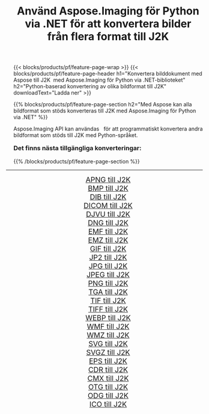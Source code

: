 ﻿---
title: Använd Aspose.Imaging för Python via .NET för att konvertera bilder från flera format till J2K 
weight: 3920
url: /sv/python-net/conversion/to/j2k/ 
lang: sv
langdirlevel: 2
locales: zh-hans,ja,it,ru,de,es,fr,nl,id,lt,pl,pt,vi,tr,ko,zh-hant,ar,hi,th,sv,cs,uk,he
description: Du kan använda Aspose.Imaging för Python via .NET-biblioteket för att konvertera från en mängd olika format till J2K
---

{{< blocks/products/pf/feature-page-wrap >}}
{{< blocks/products/pf/feature-page-header h1="Konvertera bilddokument med Aspose till J2K  med Aspose.Imaging för Python via .NET-biblioteket" h2="Python-baserad konvertering av olika bildformat till J2K" downloadText="Ladda ner" >}}


{{% blocks/products/pf/feature-page-section  h2="Med Aspose kan alla bildformat som stöds konverteras till J2K med Aspose.Imaging för Python via .NET" %}}
<p align=justify>Aspose.Imaging API kan användas   för att programmatiskt konvertera andra bildformat som stöds till J2K med Python-språket.</p>
<h3 style="margin-top:16px;">
Det finns nästa tillgängliga konverteringar:
</h3>
{{% /blocks/products/pf/feature-page-section %}}
<div class="container-fluid productfamilypage bg-gray">
    <div class="convertypes bg-gray agp-content section">
        <div class="container">
		<hr style="margin-left:-20px;"/>
		<div class="row other-converters" style="gap: 10px;font-size: 19px;text-align:center;">
		    <div class='col-md-3 other-converter remove-lp remove-rp'><a href="/imaging/sv/python-net/conversion/apng-to-j2k/" style="padding:15px;">APNG till J2K</a></div>
<div class='col-md-3 other-converter remove-lp remove-rp'><a href="/imaging/sv/python-net/conversion/bmp-to-j2k/" style="padding:15px;">BMP till J2K</a></div>
<div class='col-md-3 other-converter remove-lp remove-rp'><a href="/imaging/sv/python-net/conversion/dib-to-j2k/" style="padding:15px;">DIB till J2K</a></div>
<div class='col-md-3 other-converter remove-lp remove-rp'><a href="/imaging/sv/python-net/conversion/dicom-to-j2k/" style="padding:15px;">DICOM till J2K</a></div>
<div class='col-md-3 other-converter remove-lp remove-rp'><a href="/imaging/sv/python-net/conversion/djvu-to-j2k/" style="padding:15px;">DJVU till J2K</a></div>
<div class='col-md-3 other-converter remove-lp remove-rp'><a href="/imaging/sv/python-net/conversion/dng-to-j2k/" style="padding:15px;">DNG till J2K</a></div>
<div class='col-md-3 other-converter remove-lp remove-rp'><a href="/imaging/sv/python-net/conversion/emf-to-j2k/" style="padding:15px;">EMF till J2K</a></div>
<div class='col-md-3 other-converter remove-lp remove-rp'><a href="/imaging/sv/python-net/conversion/emz-to-j2k/" style="padding:15px;">EMZ till J2K</a></div>
<div class='col-md-3 other-converter remove-lp remove-rp'><a href="/imaging/sv/python-net/conversion/gif-to-j2k/" style="padding:15px;">GIF till J2K</a></div>
<div class='col-md-3 other-converter remove-lp remove-rp'><a href="/imaging/sv/python-net/conversion/jp2-to-j2k/" style="padding:15px;">JP2 till J2K</a></div>
<div class='col-md-3 other-converter remove-lp remove-rp'><a href="/imaging/sv/python-net/conversion/jpg-to-j2k/" style="padding:15px;">JPG till J2K</a></div>
<div class='col-md-3 other-converter remove-lp remove-rp'><a href="/imaging/sv/python-net/conversion/jpeg-to-j2k/" style="padding:15px;">JPEG till J2K</a></div>
<div class='col-md-3 other-converter remove-lp remove-rp'><a href="/imaging/sv/python-net/conversion/png-to-j2k/" style="padding:15px;">PNG till J2K</a></div>
<div class='col-md-3 other-converter remove-lp remove-rp'><a href="/imaging/sv/python-net/conversion/tga-to-j2k/" style="padding:15px;">TGA till J2K</a></div>
<div class='col-md-3 other-converter remove-lp remove-rp'><a href="/imaging/sv/python-net/conversion/tif-to-j2k/" style="padding:15px;">TIF till J2K</a></div>
<div class='col-md-3 other-converter remove-lp remove-rp'><a href="/imaging/sv/python-net/conversion/tiff-to-j2k/" style="padding:15px;">TIFF till J2K</a></div>
<div class='col-md-3 other-converter remove-lp remove-rp'><a href="/imaging/sv/python-net/conversion/webp-to-j2k/" style="padding:15px;">WEBP till J2K</a></div>
<div class='col-md-3 other-converter remove-lp remove-rp'><a href="/imaging/sv/python-net/conversion/wmf-to-j2k/" style="padding:15px;">WMF till J2K</a></div>
<div class='col-md-3 other-converter remove-lp remove-rp'><a href="/imaging/sv/python-net/conversion/wmz-to-j2k/" style="padding:15px;">WMZ till J2K</a></div>
<div class='col-md-3 other-converter remove-lp remove-rp'><a href="/imaging/sv/python-net/conversion/svg-to-j2k/" style="padding:15px;">SVG till J2K</a></div>
<div class='col-md-3 other-converter remove-lp remove-rp'><a href="/imaging/sv/python-net/conversion/svgz-to-j2k/" style="padding:15px;">SVGZ till J2K</a></div>
<div class='col-md-3 other-converter remove-lp remove-rp'><a href="/imaging/sv/python-net/conversion/eps-to-j2k/" style="padding:15px;">EPS till J2K</a></div>
<div class='col-md-3 other-converter remove-lp remove-rp'><a href="/imaging/sv/python-net/conversion/cdr-to-j2k/" style="padding:15px;">CDR till J2K</a></div>
<div class='col-md-3 other-converter remove-lp remove-rp'><a href="/imaging/sv/python-net/conversion/cmx-to-j2k/" style="padding:15px;">CMX till J2K</a></div>
<div class='col-md-3 other-converter remove-lp remove-rp'><a href="/imaging/sv/python-net/conversion/otg-to-j2k/" style="padding:15px;">OTG till J2K</a></div>
<div class='col-md-3 other-converter remove-lp remove-rp'><a href="/imaging/sv/python-net/conversion/odg-to-j2k/" style="padding:15px;">ODG till J2K</a></div>
<div class='col-md-3 other-converter remove-lp remove-rp'><a href="/imaging/sv/python-net/conversion/ico-to-j2k/" style="padding:15px;">ICO till J2K</a></div>
                </div>
        </div>
    </div>
</div>
<br/>

